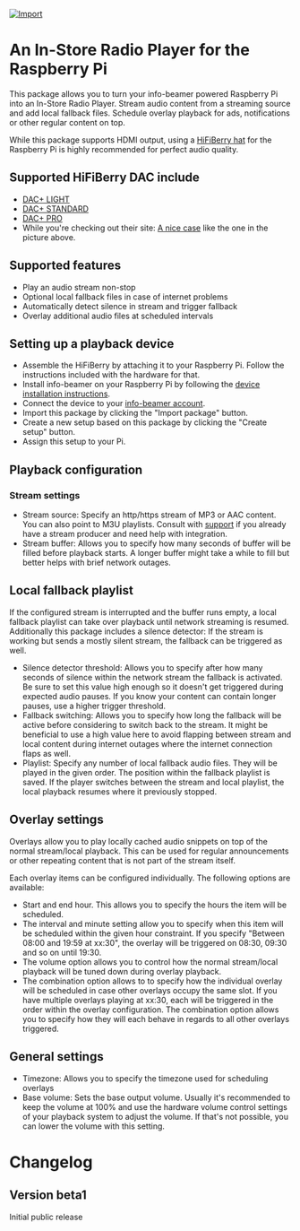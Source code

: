 [![Import](https://cdn.infobeamer.com/s/img/import.png)](https://info-beamer.com/use?url=https://github.com/info-beamer/package-instore-radio)

# An In-Store Radio Player for the Raspberry Pi

This package allows you to turn your info-beamer powered
Raspberry Pi into an In-Store Radio Player. Stream audio
content from a streaming source and add local fallback
files. Schedule overlay playback for ads, notifications
or other regular content on top.

While this package supports HDMI output, using a 
[HiFiBerry hat](https://www.hifiberry.com/dacs) for
the Raspberry Pi is highly recommended for perfect
audio quality. 

## Supported HiFiBerry DAC include

 * [DAC+ LIGHT](https://www.hifiberry.com/shop/boards/hifiberry-dac-light/)
 * [DAC+ STANDARD](https://www.hifiberry.com/shop/boards/hifiberry-dacplus-rca-version/)
 * [DAC+ PRO](https://www.hifiberry.com/shop/boards/hifiberry-dac-pro/)
 * While you're checking out their site: [A nice case](https://www.hifiberry.com/shop/#cases) like the one in the picture above.

## Supported features

 * Play an audio stream non-stop
 * Optional local fallback files in case of internet problems
 * Automatically detect silence in stream and trigger fallback
 * Overlay additional audio files at scheduled intervals

## Setting up a playback device

* Assemble the HiFiBerry by attaching it to your Raspberry Pi. Follow the instructions included with the hardware for that.
* Install info-beamer on your Raspberry Pi by following the [device installation instructions](https://info-beamer.com/doc/installing-hosted).
* Connect the device to your [info-beamer account](https://info-beamer.com/auth/signup).
* Import this package by clicking the "Import package" button.
* Create a new setup based on this package by clicking the "Create setup" button.
* Assign this setup to your Pi.

## Playback configuration

### Stream settings

* Stream source: Specify an http/https stream of MP3 or AAC content. You can also point to M3U playlists. Consult with
[support](https://info-beamer.com/contact) if you already have a stream producer and need help with integration.
* Stream buffer: Allows you to specify how many seconds of buffer will be filled before playback starts. A longer buffer
might take a while to fill but better helps with brief network outages.

## Local fallback playlist

If the configured stream is interrupted and the buffer runs empty, a local fallback playlist can take over playback
until network streaming is resumed. Additionally this package includes a silence detector: If the stream is working
but sends a mostly silent stream, the fallback can be triggered as well.

* Silence detector threshold: Allows you to specify after how many seconds of silence within the network stream the
fallback is activated. Be sure to set this value high enough so it doesn't get triggered during expected audio pauses.
If you know your content can contain longer pauses, use a higher trigger threshold.
* Fallback switching: Allows you to specify how long the fallback will be active before considering to switch back
to the stream. It might be beneficial to use a high value here to avoid flapping between stream and local content
during internet outages where the internet connection flaps as well.
* Playlist: Specify any number of local fallback audio files. They will be played in the given order. The position
within the fallback playlist is saved. If the player switches between the stream and local playlist, the local
playback resumes where it previously stopped.

## Overlay settings

Overlays allow you to play locally cached audio snippets on top of the normal stream/local playback. This can
be used for regular announcements or other repeating content that is not part of the stream itself.

Each overlay items can be configured individually. The following options are available:

* Start and end hour. This allows you to specify the hours the item will be scheduled.
* The interval and minute setting allow you to specify when this item will be scheduled within the given hour constraint.
If you specify "Between 08:00 and 19:59 at xx:30", the overlay will be triggered on 08:30, 09:30 and so on until 19:30.
* The volume option allows you to control how the normal stream/local playback will be tuned down during overlay playback.
* The combination option allows to to specify how the individual overlay will be scheduled in case other overlays occupy the
same slot. If you have multiple overlays playing at xx:30, each will be triggered in the order within the overlay
configuration. The combination option allows you to specify how they will each behave in regards to all other overlays
triggered.

## General settings

* Timezone: Allows you to specify the timezone used for scheduling overlays
* Base volume: Sets the base output volume. Usually it's recommended to keep the volume at 100% and use the hardware
volume control settings of your playback system to adjust the volume. If that's not possible, you can lower the volume
with this setting.

# Changelog

## Version beta1

Initial public release
